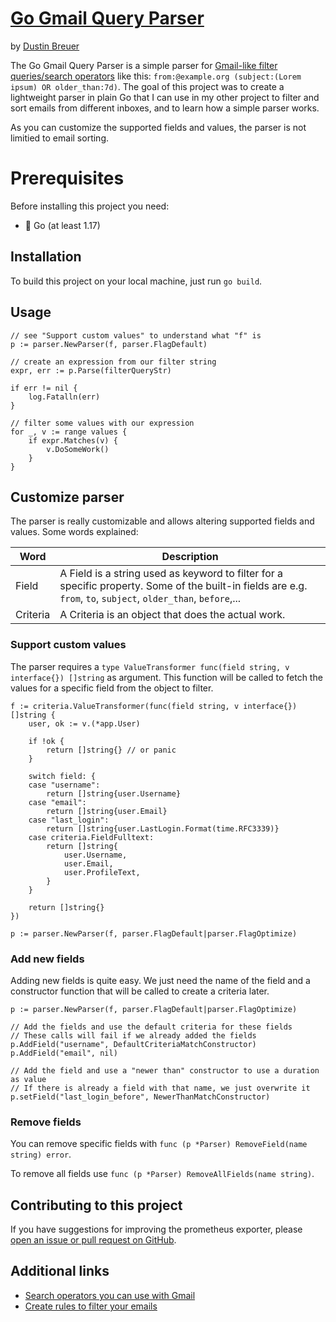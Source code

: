 # [Go Gmail Query Parser](https://github.com/thedustin/go-gmail-query-parser)

by [Dustin Breuer](https://github.com/thedustin)

The Go Gmail Query Parser is a simple parser for [Gmail-like filter queries/search operators][gmail-search-operators] like this: `from:@example.org (subject:(Lorem ipsum) OR older_than:7d)`. The goal of this project was to create a lightweight parser in plain Go that I can use in my other project to filter and sort emails from different inboxes, and to learn how a simple parser works.

As you can customize the supported fields and values, the parser is not limitied to email sorting.

# Prerequisites

Before installing this project you need:

* 🐀 Go (at least 1.17)


## Installation

To build this project on your local machine, just run `go build`.


## Usage

```golang
// see "Support custom values" to understand what "f" is
p := parser.NewParser(f, parser.FlagDefault)

// create an expression from our filter string
expr, err := p.Parse(filterQueryStr)

if err != nil {
    log.Fatalln(err)
}

// filter some values with our expression
for _, v := range values {
    if expr.Matches(v) {
        v.DoSomeWork()
    }
}
```

## Customize parser

The parser is really customizable and allows altering supported fields and values. Some words explained:

| Word | Description |
|------|-------------|
| Field | A Field is a string used as keyword to filter for a specific property. Some of the built-in fields are e.g. `from`, `to`, `subject`, `older_than`, `before`,... |
| Criteria | A Criteria is an object that does the actual work.

### Support custom values

The parser requires a `type ValueTransformer func(field string, v interface{}) []string` as argument. This function will be called to fetch the values for a specific field from the object to filter.

```golang
f := criteria.ValueTransformer(func(field string, v interface{}) []string {
    user, ok := v.(*app.User)

    if !ok {
        return []string{} // or panic
    }

    switch field: {
    case "username":
        return []string{user.Username}
    case "email":
        return []string{user.Email}
    case "last_login":
        return []string{user.LastLogin.Format(time.RFC3339)}
    case criteria.FieldFulltext:
        return []string{
            user.Username,
            user.Email,
            user.ProfileText,
        }
    }

    return []string{}
})

p := parser.NewParser(f, parser.FlagDefault|parser.FlagOptimize)
```

### Add new fields

Adding new fields is quite easy. We just need the name of the field and a constructor function that will be called to create a criteria later.

```golang
p := parser.NewParser(f, parser.FlagDefault|parser.FlagOptimize)

// Add the fields and use the default criteria for these fields
// These calls will fail if we already added the fields
p.AddField("username", DefaultCriteriaMatchConstructor)
p.AddField("email", nil)

// Add the field and use a "newer than" constructor to use a duration as value
// If there is already a field with that name, we just overwrite it
p.setField("last_login_before", NewerThanMatchConstructor)
```

### Remove fields

You can remove specific fields with `func (p *Parser) RemoveField(name string) error`.

To remove all fields use `func (p *Parser) RemoveAllFields(name string)`.


## Contributing to this project

If you have suggestions for improving the prometheus exporter, please
[open an issue or pull request on GitHub](https://github.com/thedustin/crushftp-prometheus-exporter/).


## Additional links

- [Search operators you can use with Gmail][gmail-search-operators]
- [Create rules to filter your emails][gmail-create-filter-rules]

[gmail-search-operators]: https://support.google.com/mail/answer/7190
[gmail-create-filter-rules]: https://support.google.com/mail/answer/6579
